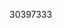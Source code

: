 [//]: # (Created by ./bin/manage_files.pl from ./species/Gongylonema_pulchrum/PRJEB505/Gongylonema_pulchrum_PRJEB505.publication.html on Thu Jun 11 13:44:14 2020)
30397333
